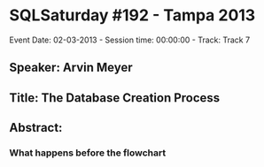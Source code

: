 # SQLSaturday #192 - Tampa 2013
Event Date: 02-03-2013 - Session time: 00:00:00 - Track: Track 7
## Speaker: Arvin Meyer
## Title: The Database Creation Process
## Abstract:
### What happens before the flowchart
